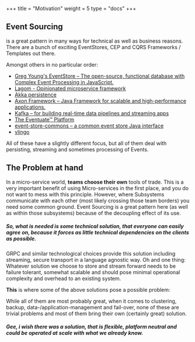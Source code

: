 +++
title = "Motivation"
weight = 5
type = "docs"
+++

## Event Sourcing

is a great pattern in many ways for technical as well as business reasons. There are a bunch of exciting EventStores, CEP and CQRS Frameworks / Templates out there.

Amongst others in no particular order:

- [Greg Young's EventStore – The open-source, functional database with Complex Event Processing in JavaScript.](https://geteventstore.com/)
- [Lagom - Opinionated microservice framework](https://www.lightbend.com/platform/development/lagom-framework)
- [Akka persistence](http://doc.akka.io/docs/akka/current/scala/persistence.html)
- [Axon Framework – Java Framework for scalable and high-performance applications.](http://www.axonframework.org/)
- [Kafka – for building real-time data pipelines and streaming apps](https://kafka.apache.org/)
- [The Eventuate™ Platform ](http://eventuate.io/)
- [event-store-commons – a common event store Java interface ](https://github.com/fuinorg/event-store-commons)
- [vlingo](https://github.com/vlingo)

All of these have a slightly different focus, but all of them deal with persisting, streaming and sometimes processing of Events.

## The Problem at hand

In a micro-service world, **teams choose their own** tools of trade. This is a very important benefit of using Micro-services in the first place, and you do not want to mess with this principle.
However, where Subsystems communicate with each other (most likely crossing those team borders) you need some common ground. Event Sourcing is a great pattern here (as well as within those subsystems) because of the decoupling effect of its use.

##### So, what is needed is some technical solution, that everyone can easily agree on, because it forces as little technical dependencies on the clients as possible.

GRPC and similar technological choices provide this solution including streaming, secure transport in a language agnostic way.
Oh and one thing: Whatever solution we choose to store and stream forward needs to be failure tolerant, somewhat scalable and should pose minimal operational complexity and overhead to an existing system.

**This** is where some of the above solutions pose a possible problem:

While all of them are most probably great, when it comes to clustering, backup, data-/application-management and fail-over, none of these are trivial problems and most of them bring their own (certainly great) solution.

##### Gee, i wish there was a solution, that is flexible, platform neutral and could be operated at scale with **what we already know**.
